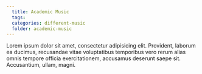 ```yaml
---
  title: Academic Music
  tags: 
  categories: different-music
  folder: academic-music
---
```


Lorem ipsum dolor sit amet, consectetur adipisicing elit. Provident, laborum ea ducimus, recusandae vitae voluptatibus temporibus vero rerum alias omnis tempore officia exercitationem, accusamus deserunt saepe sit. Accusantium, ullam, magni.